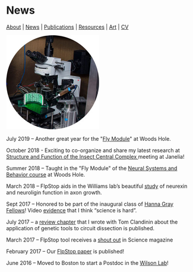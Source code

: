 # News
[About](https://evettita.github.io) | [News](https://evettita.github.io/news) | [Publications](https://evettita.github.io/publications) | [Resources](https://evettita.github.io/resources) | [Art](https://evettita.github.io/coverart) | [CV](images/CV_Yvette_Fisher_2019_Dec.pdf)

![ephy rig](images/microscope_250_250.jpg "microscope") 

July 2019  – Another great year for the "[Fly Module](https://www.mbl.edu/nsb/about/flyflight/)" at Woods Hole.

October 2018 - Exciting to co-organize and share my latest research at [Structure and Function of the Insect Central Complex ](https://www.janelia.org/you-janelia/conferences/structure-and-function-of-the-insect-central-complex) meeting at Janelia!

Summer 2018  – Taught in the "Fly Module" of the [Neural Systems and Behavior course](https://www.mbl.edu/nsb/about/flyflight/) at Woods Hole.

March 2018  – FlpStop aids in the Williams lab’s beautiful [study](https://elifesciences.org/articles/31659) of neurexin and neuroligin function in axon growth.

Sept 2017 – Honored to be part of the inaugural class of [Hanna Gray Fellows](https://www.hhmi.org/news/hhmi-selects-15-hanna-gray-fellows-support-diversity-science#)! 
Video [evidence](https://www.youtube.com/watch?time_continue=2&v=lThCxILtl3w) that I think “science is hard”.

July 2017 – a [review chapter](https://link.springer.com/chapter/10.1007%2F978-3-319-57363-2_15) that I wrote with Tom Clandinin about the application of genetic tools to circuit dissection is published.

March 2017 – FlpStop tool receives a [shout out](https://science.sciencemag.org/content/355/6332/1387.4) in Science magazine

February 2017 – Our [FlpStop paper](https://elifesciences.org/articles/22279) is published!

June 2016 – Moved to Boston to start a Postdoc in the [Wilson 
Lab](https://wilson.hms.harvard.edu/)!
